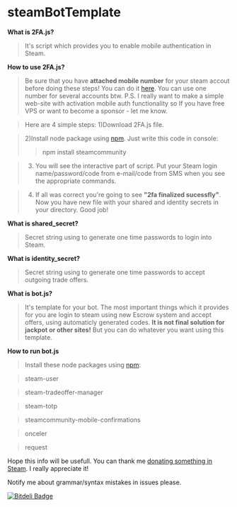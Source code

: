 # steamBotTemplate
**What is 2FA.js?**
>It's script which provides you to enable mobile authentication in Steam.

**How to use 2FA.js?**
>Be sure that you have **attached mobile number** for your steam accout before doing these steps!
>You can do it [here](store.steampowered.com/account/). You can use one number for several accounts btw.
>P.S. I really want to make a simple web-site with activation mobile auth functionality so If you have free VPS or want to become a sponsor - let me know.

>Here are 4 simple steps:
>1)Download 2FA.js file.

>2)Install node package using [npm](https://www.npmjs.com/). Just write this code in console:
>>npm install steamcommunity

>3) You will see the interactive part of script. Put your Steam login name/password/code from e-mail/code from SMS when you see the appropriate commands. 

>4) If all was correct you're going to see **"2fa finalized sucessfly"**. Now you have new file with your shared and identity secrets in your directory. Good job!

**What is shared_secret?**
>Secret string using to generate one time passwords to login into Steam.

**What is identity_secret?**
>Secret string using to generate one time passwords to accept outgoing trade offers.

**What is bot.js?**
> It's template for your bot. The most important things which it provides for you are login to steam using new Escrow system and accept offers, using automaticly generated codes. **It is not final solution for jackpot or other sites!** But you can do whatever you want using this template.

**How to run bot.js**
>Install these node packages using [npm](https://www.npmjs.com/):

>steam-user

>steam-tradeoffer-manager

>steam-totp

>steamcommunity-mobile-confirmations

>onceler

>request

Hope this info will be usefull. You can thank me [donating something in Steam](https://steamcommunity.com/tradeoffer/new/?partner=174080709&token=CXrk9SB9). I really appreciate it!

Notify me about grammar/syntax mistakes in issues please.

[![Bitdeli Badge](https://d2weczhvl823v0.cloudfront.net/bulgakovk/steambot/trend.png)](https://bitdeli.com/free "Bitdeli Badge")

